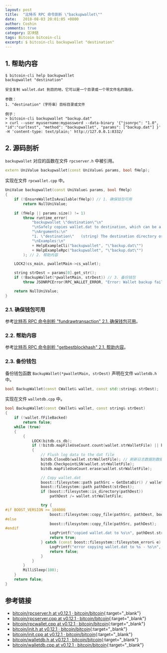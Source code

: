 ```yaml
---
layout: post
title:  "比特币 RPC 命令剖析 \"backupwallet\""
date:   2018-08-03 20:01:05 +0800
author: Coshin
comments: true
category: 区块链
tags: Bitcoin bitcoin-cli
excerpt: $ bitcoin-cli backupwallet "destination"
---
```

## 1. 帮助内容

```shell
$ bitcoin-cli help backupwallet
backupwallet "destination"

安全复制 wallet.dat 到目的地，它可以是一个目录或一个带文件名的路径。

参数：
1. "destination"（字符串）目标目录或文件

例子：
> bitcoin-cli backupwallet "backup.dat"
> curl --user myusername:mypassword --data-binary '{"jsonrpc": "1.0", "id":"curltest", "method": "backupwallet", "params": ["backup.dat"] }' -H 'content-type: text/plain;' http://127.0.0.1:8332/
```

## 2. 源码剖析

`backupwallet` 对应的函数在文件 `rpcserver.h` 中被引用。

```cpp
extern UniValue backupwallet(const UniValue& params, bool fHelp);
```

实现在文件 `rpcwallet.cpp` 中。

```cpp
UniValue backupwallet(const UniValue& params, bool fHelp)
{
    if (!EnsureWalletIsAvailable(fHelp)) // 1. 确保钱包可用
        return NullUniValue;
    
    if (fHelp || params.size() != 1)
        throw runtime_error(
            "backupwallet \"destination\"\n"
            "\nSafely copies wallet.dat to destination, which can be a directory or a path with filename.\n"
            "\nArguments:\n"
            "1. \"destination\"   (string) The destination directory or file\n"
            "\nExamples:\n"
            + HelpExampleCli("backupwallet", "\"backup.dat\"")
            + HelpExampleRpc("backupwallet", "\"backup.dat\"")
        ); // 2. 帮助内容

    LOCK2(cs_main, pwalletMain->cs_wallet);

    string strDest = params[0].get_str();
    if (!BackupWallet(*pwalletMain, strDest)) // 3. 备份钱包
        throw JSONRPCError(RPC_WALLET_ERROR, "Error: Wallet backup failed!");

    return NullUniValue;
}
```

### 2.1. 确保钱包可用

参考[比特币 RPC 命令剖析 "fundrawtransaction" 2.1. 确保钱包可用](/blog/2018/07/bitcoin-rpc-command-fundrawtransaction.html#21-确保钱包可用)。

### 2.2. 帮助内容

参考[比特币 RPC 命令剖析 "getbestblockhash" 2.1. 帮助内容](/blog/2018/05/bitcoin-rpc-command-getbestblockhash.html#21-帮助内容)。

### 2.3. 备份钱包

备份钱包函数 `BackupWallet(*pwalletMain, strDest)` 声明在文件 `walletdb.h` 中。

```cpp
bool BackupWallet(const CWallet& wallet, const std::string& strDest);
```

实现在文件 `walletdb.cpp` 中。

```cpp
bool BackupWallet(const CWallet& wallet, const string& strDest)
{
    if (!wallet.fFileBacked)
        return false;
    while (true)
    {
        {
            LOCK(bitdb.cs_db);
            if (!bitdb.mapFileUseCount.count(wallet.strWalletFile) || bitdb.mapFileUseCount[wallet.strWalletFile] == 0)
            {
                // Flush log data to the dat file
                bitdb.CloseDb(wallet.strWalletFile); // 刷新日志数据到数据文件
                bitdb.CheckpointLSN(wallet.strWalletFile);
                bitdb.mapFileUseCount.erase(wallet.strWalletFile);

                // Copy wallet.dat
                boost::filesystem::path pathSrc = GetDataDir() / wallet.strWalletFile; // 复制 wallet.dat
                boost::filesystem::path pathDest(strDest);
                if (boost::filesystem::is_directory(pathDest))
                    pathDest /= wallet.strWalletFile;

                try {
#if BOOST_VERSION >= 104000
                    boost::filesystem::copy_file(pathSrc, pathDest, boost::filesystem::copy_option::overwrite_if_exists);
#else
                    boost::filesystem::copy_file(pathSrc, pathDest);
#endif
                    LogPrintf("copied wallet.dat to %s\n", pathDest.string());
                    return true;
                } catch (const boost::filesystem::filesystem_error& e) {
                    LogPrintf("error copying wallet.dat to %s - %s\n", pathDest.string(), e.what());
                    return false;
                }
            }
        }
        MilliSleep(100);
    }
    return false;
}
```

## 参考链接

* [bitcoin/rpcserver.h at v0.12.1 · bitcoin/bitcoin](https://github.com/bitcoin/bitcoin/blob/v0.12.1/src/rpcserver.h){:target="_blank"}
* [bitcoin/rpcserver.cpp at v0.12.1 · bitcoin/bitcoin](https://github.com/bitcoin/bitcoin/blob/v0.12.1/src/rpcserver.cpp){:target="_blank"}
* [bitcoin/rpcwallet.cpp at v0.12.1 · bitcoin/bitcoin](https://github.com/bitcoin/bitcoin/blob/v0.12.1/src/wallet/rpcwallet.cpp){:target="_blank"}
* [bitcoin/init.h at v0.12.1 · bitcoin/bitcoin](https://github.com/bitcoin/bitcoin/blob/v0.12.1/src/init.h){:target="_blank"}
* [bitcoin/init.cpp at v0.12.1 · bitcoin/bitcoin](https://github.com/bitcoin/bitcoin/blob/v0.12.1/src/init.cpp){:target="_blank"}
* [bitcoin/walletdb.h at v0.12.1 · bitcoin/bitcoin](https://github.com/bitcoin/bitcoin/blob/v0.12.1/src/wallet/walletdb.h){:target="_blank"}
* [bitcoin/walletdb.cpp at v0.12.1 · bitcoin/bitcoin](https://github.com/bitcoin/bitcoin/blob/v0.12.1/src/wallet/walletdb.cpp){:target="_blank"}
